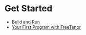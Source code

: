 # Get Started

- [Build and Run](build-and-run)
- [Your First Program with FreeTenor](first-program)
